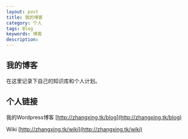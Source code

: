 ```yaml
---
layout: post
title: 我的博客
category: 个人
tags: Blog
keywords: 博客
description: 
---
```


## 我的博客

在这里记录下自己的知识库和个人计划。

## 个人链接

我的Wordpress博客 [http://zhangxing.tk/blog](http://zhangxing.tk/blog)

Wiki [http://zhangxing.tk/wiki](http://zhangxing.tk/wiki)